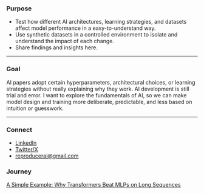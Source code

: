 ### Purpose
- Test how different AI architectures, learning strategies, and datasets affect model performance in a easy-to-understand way.
- Use synthetic datasets in a controlled environment to isolate and understand the impact of each change.
- Share findings and insights here.

---

### Goal
AI papers adopt certain hyperparameters, architectural choices, or learning strategies without really explaining why they work. AI development is still trial and error. I want to explore the fundamentals of AI, so we can make model design and training more deliberate, predictable, and less based on intuition or guesswork.

---

### Connect
- [LinkedIn](https://www.linkedin.com/in/minhaj-uddin-ansari-040573160/) 
- [Twitter/X](https://x.com/minhajansari_) 
- reproducerai@gmail.com

### Journey

<a href="docs/transformers_vs_mlps.html" target="_blank">
  A Simple Example: Why Transformers Beat MLPs on Long Sequences
</a>
